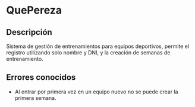# QuePereza

Descripción
---
Sistema de gestión de entrenamientos para equipos deportivos, permite el registro utilizando solo nombre y DNI, y la creación de semanas de entrenamiento.

Errores conocidos
---
- Al entrar por primera vez en un equipo nuevo no se puede crear la primera semana.
